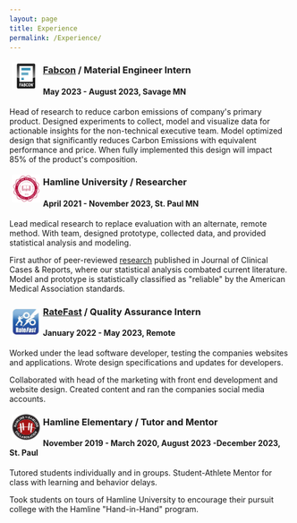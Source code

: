 ```yaml
---
layout: page
title: Experience
permalink: /Experience/
---
```

<img src="/fabconLogo.png" width="50" align="left" style="padding:5px"/>

### [Fabcon](https://fabconprecast.com/) / Material Engineer Intern

#### May 2023 - August 2023, Savage MN

Head of research to reduce carbon emissions of company's primary product. Designed experiments to collect, model and visualize data for actionable insights for the non-technical executive team. 
Model optimized design that significantly reduces Carbon Emissions with equivalent performance and price. When fully implemented this design will impact 85% of the product's composition. 

<img src="/Hamline_logo.png" width="50" align="left" style="padding:5px"/>

### **Hamline University** / Researcher

#### April 2021 - November 2023, St. Paul MN

Lead medical research to replace evaluation with an alternate, remote method. With team, designed prototype, collected data, and provided statistical analysis and modeling.

First author of peer-reviewed [research](https://www.tridhascholars.org/pdfs/a-pilot-study-for-at-home-measurement-of-grip-strength-via-telemedicine-JOCCR-6-S11-1063.pdf) published in Journal of Clinical Cases & Reports, where our statistical analysis combated current literature. Model and prototype is statistically classified as "reliable" by the American Medical Association standards.

### <img src="/ratefast_logo.png" width="50" align="left" style="padding:5px"/> [RateFast](https://www.rate-fast.com/) / Quality Assurance Intern

#### January 2022 - May 2023, Remote

Worked under the lead software developer, testing the companies websites and applications. Wrote design specifications and updates for developers.

Collaborated with head of the marketing with front end development and website design. Created content and ran the companies social media accounts.

<img src="/Hamline_hh_logo.png" width="50" align="left" style="padding:5px"/>

### **Hamline Elementary /** Tutor and Mentor

#### November  2019 - March 2020,  August 2023 -December 2023, St. Paul

Tutored students individually and in groups. Student-Athlete Mentor for class with learning and behavior delays.

Took students on tours of Hamline University to encourage their pursuit college with the Hamline "Hand-in-Hand" program.
